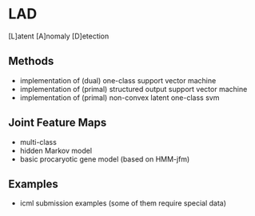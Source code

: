 LAD
===

[L]atent [A]nomaly [D]etection

Methods
--------
- implementation of (dual) one-class support vector machine
- implementation of (primal) structured output support vector machine
- implementation of (primal) non-convex latent one-class svm

Joint Feature Maps
-------------------
- multi-class
- hidden Markov model
- basic procaryotic gene model (based on HMM-jfm) 

Examples
--------
- icml submission examples (some of them require special data)

